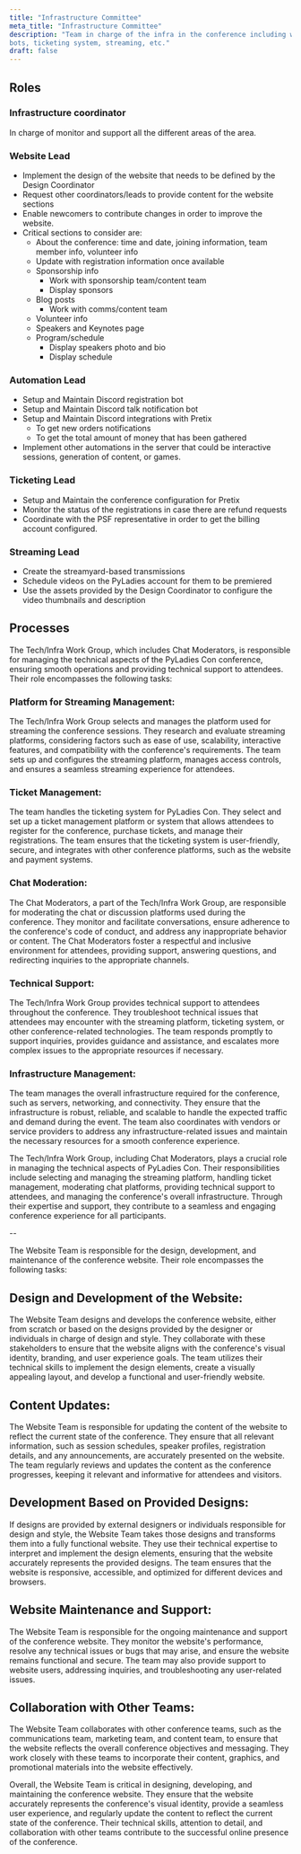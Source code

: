 ```yaml
---
title: "Infrastructure Committee"
meta_title: "Infrastructure Committee"
description: "Team in charge of the infra in the conference including website,
bots, ticketing system, streaming, etc."
draft: false
---
```


## Roles

### Infrastructure coordinator

In charge of monitor and support all the different areas of the area.

### Website Lead
* Implement the design of the website that needs to be defined by the Design
  Coordinator
* Request other coordinators/leads to provide content for the website sections
* Enable newcomers to contribute changes in order to improve the website.
* Critical sections to consider are:
    * About the conference: time and date, joining information, team member
      info, volunteer info
    * Update with registration information once available
    * Sponsorship info
        * Work with sponsorship team/content team
        * Display sponsors
    * Blog posts
        * Work with comms/content team
    * Volunteer info
    * Speakers and Keynotes page
    * Program/schedule
        * Display speakers photo and bio
        * Display schedule

### Automation Lead

* Setup and Maintain Discord registration bot
* Setup and Maintain Discord talk notification bot
* Setup and Maintain Discord integrations with Pretix
    * To get new orders notifications
    * To get the total amount of money that has been gathered
* Implement other automations in the server that could be interactive sessions,
  generation of content, or games.

### Ticketing Lead

* Setup and Maintain the conference configuration for Pretix
* Monitor the status of the registrations in case there are refund requests
* Coordinate with the PSF representative in order to get the billing account
  configured.

### Streaming Lead

* Create the streamyard-based transmissions
* Schedule videos on the PyLadies account for them to be premiered
* Use the assets provided by the Design Coordinator to configure the video
  thumbnails and description


## Processes

The Tech/Infra Work Group, which includes Chat Moderators, is responsible for
managing the technical aspects of the PyLadies Con conference, ensuring smooth
operations and providing technical support to attendees. Their role encompasses
the following tasks:

### Platform for Streaming Management:

The Tech/Infra Work Group selects and manages the platform used for streaming
the conference sessions. They research and evaluate streaming platforms,
considering factors such as ease of use, scalability, interactive features, and
compatibility with the conference's requirements. The team sets up and
configures the streaming platform, manages access controls, and ensures
a seamless streaming experience for attendees.

### Ticket Management:

The team handles the ticketing system for PyLadies Con. They select and set up
a ticket management platform or system that allows attendees to register for
the conference, purchase tickets, and manage their registrations. The team
ensures that the ticketing system is user-friendly, secure, and integrates with
other conference platforms, such as the website and payment systems.

### Chat Moderation:

The Chat Moderators, a part of the Tech/Infra Work Group, are responsible for
moderating the chat or discussion platforms used during the conference. They
monitor and facilitate conversations, ensure adherence to the conference's code
of conduct, and address any inappropriate behavior or content. The Chat
Moderators foster a respectful and inclusive environment for attendees,
providing support, answering questions, and redirecting inquiries to the
appropriate channels.

### Technical Support:

The Tech/Infra Work Group provides technical support to attendees throughout
the conference. They troubleshoot technical issues that attendees may encounter
with the streaming platform, ticketing system, or other conference-related
technologies. The team responds promptly to support inquiries, provides
guidance and assistance, and escalates more complex issues to the appropriate
resources if necessary.

### Infrastructure Management:

The team manages the overall infrastructure required for the conference, such
as servers, networking, and connectivity. They ensure that the infrastructure
is robust, reliable, and scalable to handle the expected traffic and demand
during the event. The team also coordinates with vendors or service providers
to address any infrastructure-related issues and maintain the necessary
resources for a smooth conference experience.


The Tech/Infra Work Group, including Chat Moderators, plays a crucial role in
managing the technical aspects of PyLadies Con. Their responsibilities include
selecting and managing the streaming platform, handling ticket management,
moderating chat platforms, providing technical support to attendees, and
managing the conference's overall infrastructure. Through their expertise and
support, they contribute to a seamless and engaging conference experience for
all participants.

--

The Website Team is responsible for the design, development, and maintenance of
the conference website. Their role encompasses the following tasks:

## Design and Development of the Website:

The Website Team designs and develops the conference website, either from
scratch or based on the designs provided by the designer or individuals in
charge of design and style. They collaborate with these stakeholders to ensure
that the website aligns with the conference's visual identity, branding, and
user experience goals. The team utilizes their technical skills to implement
the design elements, create a visually appealing layout, and develop
a functional and user-friendly website.

## Content Updates:

The Website Team is responsible for updating the content of the website to
reflect the current state of the conference. They ensure that all relevant
information, such as session schedules, speaker profiles, registration details,
and any announcements, are accurately presented on the website. The team
regularly reviews and updates the content as the conference progresses, keeping
it relevant and informative for attendees and visitors.

## Development Based on Provided Designs:

If designs are provided by external designers or individuals responsible for
design and style, the Website Team takes those designs and transforms them into
a fully functional website. They use their technical expertise to interpret and
implement the design elements, ensuring that the website accurately represents
the provided designs. The team ensures that the website is responsive,
accessible, and optimized for different devices and browsers.

## Website Maintenance and Support:

The Website Team is responsible for the ongoing maintenance and support of the
conference website. They monitor the website's performance, resolve any
technical issues or bugs that may arise, and ensure the website remains
functional and secure. The team may also provide support to website users,
addressing inquiries, and troubleshooting any user-related issues.

## Collaboration with Other Teams:

The Website Team collaborates with other conference teams, such as the
communications team, marketing team, and content team, to ensure that the
website reflects the overall conference objectives and messaging. They work
closely with these teams to incorporate their content, graphics, and
promotional materials into the website effectively.


Overall, the Website Team is critical in designing, developing, and maintaining
the conference website. They ensure that the website accurately represents the
conference's visual identity, provide a seamless user experience, and regularly
update the content to reflect the current state of the conference. Their
technical skills, attention to detail, and collaboration with other teams
contribute to the successful online presence of the conference.


